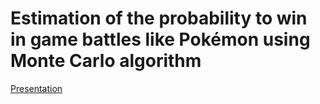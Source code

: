 # Estimation of the probability to win in game battles like Pokémon using Monte Carlo algorithm

[Presentation](https://docs.google.com/presentation/d/11UT1fEl10KYj1u-IUI42u3a1KxpiT-ckwDXaOxbrZYQ/edit#slide=id.p)
